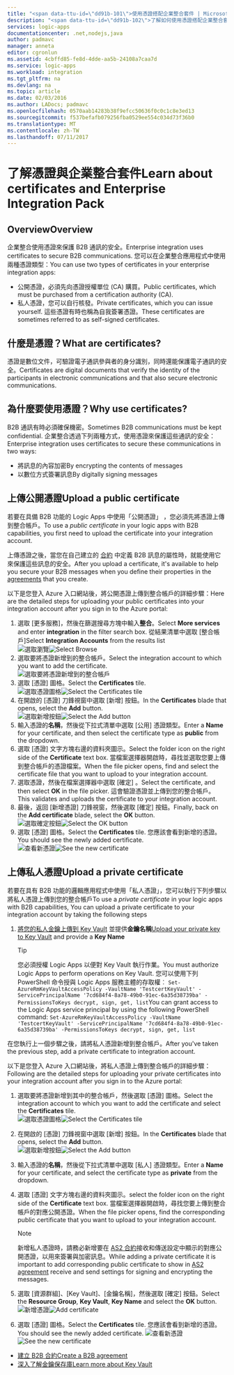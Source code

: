 ```yaml
---
title: "<span data-ttu-id=\"dd91b-101\">使用憑證搭配企業整合套件 | Microsoft Docs</span><span class=\"sxs-lookup\"><span data-stu-id=\"dd91b-101\">Using certificates with Enterprise Integration Pack | Microsoft Docs</span></span>"
description: "<span data-ttu-id=\"dd91b-102\">了解如何使用憑證搭配企業整合套件 | Azure Logic Apps</span><span class=\"sxs-lookup\"><span data-stu-id=\"dd91b-102\">Learn how to use certificates with the Enterprise Integration Pack | Azure Logic Apps</span></span>"
services: logic-apps
documentationcenter: .net,nodejs,java
author: padmavc
manager: anneta
editor: cgronlun
ms.assetid: 4cbffd85-fe8d-4dde-aa5b-24108a7caa7d
ms.service: logic-apps
ms.workload: integration
ms.tgt_pltfrm: na
ms.devlang: na
ms.topic: article
ms.date: 02/03/2016
ms.author: LADocs; padmavc
ms.openlocfilehash: 0570aab14283b38f9efcc50636f0c0c1c8e3ed13
ms.sourcegitcommit: f537befafb079256fba0529ee554c034d73f36b0
ms.translationtype: MT
ms.contentlocale: zh-TW
ms.lasthandoff: 07/11/2017
---
```

# <a name="learn-about-certificates-and-enterprise-integration-pack"></a><span data-ttu-id="dd91b-103">了解憑證與企業整合套件</span><span class="sxs-lookup"><span data-stu-id="dd91b-103">Learn about certificates and Enterprise Integration Pack</span></span>
## <a name="overview"></a><span data-ttu-id="dd91b-104">Overview</span><span class="sxs-lookup"><span data-stu-id="dd91b-104">Overview</span></span>
<span data-ttu-id="dd91b-105">企業整合使用憑證來保護 B2B 通訊的安全。</span><span class="sxs-lookup"><span data-stu-id="dd91b-105">Enterprise integration uses certificates to secure B2B communications.</span></span> <span data-ttu-id="dd91b-106">您可以在企業整合應用程式中使用兩種憑證類型：</span><span class="sxs-lookup"><span data-stu-id="dd91b-106">You can use two types of certificates in your enterprise integration apps:</span></span>

* <span data-ttu-id="dd91b-107">公開憑證，必須先向憑證授權單位 (CA) 購買。</span><span class="sxs-lookup"><span data-stu-id="dd91b-107">Public certificates, which must be purchased from a certification authority (CA).</span></span>
* <span data-ttu-id="dd91b-108">私人憑證，您可以自行核發。</span><span class="sxs-lookup"><span data-stu-id="dd91b-108">Private certificates, which you can issue yourself.</span></span> <span data-ttu-id="dd91b-109">這些憑證有時也稱為自我簽署憑證。</span><span class="sxs-lookup"><span data-stu-id="dd91b-109">These certificates are sometimes referred to as self-signed certificates.</span></span>

## <a name="what-are-certificates"></a><span data-ttu-id="dd91b-110">什麼是憑證？</span><span class="sxs-lookup"><span data-stu-id="dd91b-110">What are certificates?</span></span>
<span data-ttu-id="dd91b-111">憑證是數位文件，可驗證電子通訊參與者的身分識別，同時還能保護電子通訊的安全。</span><span class="sxs-lookup"><span data-stu-id="dd91b-111">Certificates are digital documents that verify the identity of the participants in electronic communications and that also secure electronic communications.</span></span>

## <a name="why-use-certificates"></a><span data-ttu-id="dd91b-112">為什麼要使用憑證？</span><span class="sxs-lookup"><span data-stu-id="dd91b-112">Why use certificates?</span></span>
<span data-ttu-id="dd91b-113">B2B 通訊有時必須確保機密。</span><span class="sxs-lookup"><span data-stu-id="dd91b-113">Sometimes B2B communications must be kept confidential.</span></span> <span data-ttu-id="dd91b-114">企業整合透過下列兩種方式，使用憑證來保護這些通訊的安全：</span><span class="sxs-lookup"><span data-stu-id="dd91b-114">Enterprise integration uses certificates to secure these communications in two ways:</span></span>

* <span data-ttu-id="dd91b-115">將訊息的內容加密</span><span class="sxs-lookup"><span data-stu-id="dd91b-115">By encrypting the contents of messages</span></span>
* <span data-ttu-id="dd91b-116">以數位方式簽署訊息</span><span class="sxs-lookup"><span data-stu-id="dd91b-116">By digitally signing messages</span></span>  

## <a name="upload-a-public-certificate"></a><span data-ttu-id="dd91b-117">上傳公開憑證</span><span class="sxs-lookup"><span data-stu-id="dd91b-117">Upload a public certificate</span></span>

<span data-ttu-id="dd91b-118">若要在具備 B2B 功能的 Logic Apps 中使用「公開憑證」  ，您必須先將憑證上傳到整合帳戶。</span><span class="sxs-lookup"><span data-stu-id="dd91b-118">To use a *public certificate* in your logic apps with B2B capabilities, you first need to upload the certificate into your integration account.</span></span>  

<span data-ttu-id="dd91b-119">上傳憑證之後，當您在自己建立的 [合約](logic-apps-enterprise-integration-agreements.md) 中定義 B2B 訊息的屬性時，就能使用它來保護這些訊息的安全。</span><span class="sxs-lookup"><span data-stu-id="dd91b-119">After you upload a certificate, it's available to help you secure your B2B messages when you define their properties in the [agreements](logic-apps-enterprise-integration-agreements.md) that you create.</span></span>  

<span data-ttu-id="dd91b-120">以下是您登入 Azure 入口網站後，將公開憑證上傳到整合帳戶的詳細步驟：</span><span class="sxs-lookup"><span data-stu-id="dd91b-120">Here are the detailed steps for uploading your public certificates into your integration account after you sign in to the Azure portal:</span></span>

1. <span data-ttu-id="dd91b-121">選取 [更多服務]，然後在篩選搜尋方塊中輸入**整合**。</span><span class="sxs-lookup"><span data-stu-id="dd91b-121">Select **More services** and enter **integration** in the filter search box.</span></span> <span data-ttu-id="dd91b-122">從結果清單中選取 [整合帳戶]</span><span class="sxs-lookup"><span data-stu-id="dd91b-122">Select **Integration Accounts** from the results list</span></span>     
<span data-ttu-id="dd91b-123">![選取瀏覽](media/logic-apps-enterprise-integration-certificates/overview-1.png)</span><span class="sxs-lookup"><span data-stu-id="dd91b-123">![Select Browse](media/logic-apps-enterprise-integration-certificates/overview-1.png)</span></span>  
2. <span data-ttu-id="dd91b-124">選取要將憑證新增到的整合帳戶。</span><span class="sxs-lookup"><span data-stu-id="dd91b-124">Select the integration account to which you want to add the certificate.</span></span>  
![選取要將憑證新增到的整合帳戶](media/logic-apps-enterprise-integration-certificates/overview-3.png)  
3. <span data-ttu-id="dd91b-126">選取 [憑證]  圖格。</span><span class="sxs-lookup"><span data-stu-id="dd91b-126">Select the **Certificates** tile.</span></span>  
<span data-ttu-id="dd91b-127">![選取憑證圖格](media/logic-apps-enterprise-integration-certificates/certificate-1.png)</span><span class="sxs-lookup"><span data-stu-id="dd91b-127">![Select the Certificates tile](media/logic-apps-enterprise-integration-certificates/certificate-1.png)</span></span>
4. <span data-ttu-id="dd91b-128">在開啟的 [憑證] 刀鋒視窗中選取 [新增] 按鈕。</span><span class="sxs-lookup"><span data-stu-id="dd91b-128">In the **Certificates** blade that opens, select the **Add** button.</span></span>   
<span data-ttu-id="dd91b-129">![選取新增按鈕](media/logic-apps-enterprise-integration-certificates/certificate-2.png)</span><span class="sxs-lookup"><span data-stu-id="dd91b-129">![Select the Add button](media/logic-apps-enterprise-integration-certificates/certificate-2.png)</span></span>
5. <span data-ttu-id="dd91b-130">輸入憑證的**名稱**，然後從下拉式清單中選取 [公用] 憑證類型。</span><span class="sxs-lookup"><span data-stu-id="dd91b-130">Enter a **Name** for your certificate, and then select the certificate type as **public** from the dropdown.</span></span>  
6. <span data-ttu-id="dd91b-131">選取 [憑證] 文字方塊右邊的資料夾圖示。</span><span class="sxs-lookup"><span data-stu-id="dd91b-131">Select the folder icon on the right side of the **Certificate** text box.</span></span> <span data-ttu-id="dd91b-132">當檔案選擇器開啟時，尋找並選取您要上傳到整合帳戶的憑證檔案。</span><span class="sxs-lookup"><span data-stu-id="dd91b-132">When the file picker opens, find and select the certificate file that you want to upload to your integration account.</span></span>
7. <span data-ttu-id="dd91b-133">選取憑證，然後在檔案選擇器中選取 [確定]  。</span><span class="sxs-lookup"><span data-stu-id="dd91b-133">Select the certificate, and then select **OK** in the file picker.</span></span> <span data-ttu-id="dd91b-134">這會驗證憑證並上傳到您的整合帳戶。</span><span class="sxs-lookup"><span data-stu-id="dd91b-134">This validates and uploads the certificate to your integration account.</span></span>
8. <span data-ttu-id="dd91b-135">最後，返回 [新增憑證] 刀鋒視窗，然後選取 [確定] 按鈕。</span><span class="sxs-lookup"><span data-stu-id="dd91b-135">Finally, back on the **Add certificate** blade, select the **OK** button.</span></span>  
<span data-ttu-id="dd91b-136">![選取確定按鈕](media/logic-apps-enterprise-integration-certificates/certificate-3.png)</span><span class="sxs-lookup"><span data-stu-id="dd91b-136">![Select the OK button](media/logic-apps-enterprise-integration-certificates/certificate-3.png)</span></span>  
9. <span data-ttu-id="dd91b-137">選取 [憑證]  圖格。</span><span class="sxs-lookup"><span data-stu-id="dd91b-137">Select the **Certificates** tile.</span></span> <span data-ttu-id="dd91b-138">您應該會看到新增的憑證。</span><span class="sxs-lookup"><span data-stu-id="dd91b-138">You should see the newly added certificate.</span></span>  
<span data-ttu-id="dd91b-139">![查看新憑證](media/logic-apps-enterprise-integration-certificates/certificate-4.png)</span><span class="sxs-lookup"><span data-stu-id="dd91b-139">![See the new certificate](media/logic-apps-enterprise-integration-certificates/certificate-4.png)</span></span>  

## <a name="upload-a-private-certificate"></a><span data-ttu-id="dd91b-140">上傳私人憑證</span><span class="sxs-lookup"><span data-stu-id="dd91b-140">Upload a private certificate</span></span>

<span data-ttu-id="dd91b-141">若要在具有 B2B 功能的邏輯應用程式中使用「私人憑證」，您可以執行下列步驟以將私人憑證上傳到您的整合帳戶</span><span class="sxs-lookup"><span data-stu-id="dd91b-141">To use a *private certificate* in your logic apps with B2B capabilities, You can upload a private certificate to your integration account by taking the following steps</span></span>

1. <span data-ttu-id="dd91b-142">[將您的私人金鑰上傳到 Key Vault](../key-vault/key-vault-get-started.md "了解 Key Vault") 並提供**金鑰名稱**</span><span class="sxs-lookup"><span data-stu-id="dd91b-142">[Upload your private key to Key Vault](../key-vault/key-vault-get-started.md "Learn about Key Vault") and provide a **Key Name**</span></span> 
   
   > [!TIP]
   > <span data-ttu-id="dd91b-143">您必須授權 Logic Apps 以便對 Key Vault 執行作業。</span><span class="sxs-lookup"><span data-stu-id="dd91b-143">You must authorize Logic Apps to perform operations on Key Vault.</span></span> <span data-ttu-id="dd91b-144">您可以使用下列 PowerShell 命令授與 Logic Apps 服務主體的存取權︰ `Set-AzureRmKeyVaultAccessPolicy -VaultName 'TestcertKeyVault' -ServicePrincipalName '7cd684f4-8a78-49b0-91ec-6a35d38739ba' -PermissionsToKeys decrypt, sign, get, list`</span><span class="sxs-lookup"><span data-stu-id="dd91b-144">You can grant access to the Logic Apps service principal by using the following PowerShell command: `Set-AzureRmKeyVaultAccessPolicy -VaultName 'TestcertKeyVault' -ServicePrincipalName '7cd684f4-8a78-49b0-91ec-6a35d38739ba' -PermissionsToKeys decrypt, sign, get, list`</span></span>  
   > 
   > 

<span data-ttu-id="dd91b-145">在您執行上一個步驟之後，請將私人憑證新增到整合帳戶。</span><span class="sxs-lookup"><span data-stu-id="dd91b-145">After you've taken the previous step, add a private certificate to integration account.</span></span>

<span data-ttu-id="dd91b-146">以下是您登入 Azure 入口網站後，將私人憑證上傳到整合帳戶的詳細步驟：</span><span class="sxs-lookup"><span data-stu-id="dd91b-146">Following are the detailed steps for uploading your private certificates into your integration account after you sign in to the Azure portal:</span></span>  
 
1. <span data-ttu-id="dd91b-147">選取要將憑證新增到其中的整合帳戶，然後選取 [憑證] 圖格。</span><span class="sxs-lookup"><span data-stu-id="dd91b-147">Select the integration account to which you want to add the certificate and select the **Certificates** tile.</span></span>  
<span data-ttu-id="dd91b-148">![選取憑證圖格](media/logic-apps-enterprise-integration-certificates/certificate-1.png)</span><span class="sxs-lookup"><span data-stu-id="dd91b-148">![Select the Certificates tile](media/logic-apps-enterprise-integration-certificates/certificate-1.png)</span></span>  
2. <span data-ttu-id="dd91b-149">在開啟的 [憑證] 刀鋒視窗中選取 [新增] 按鈕。</span><span class="sxs-lookup"><span data-stu-id="dd91b-149">In the **Certificates** blade that opens, select the **Add** button.</span></span>   
<span data-ttu-id="dd91b-150">![選取新增按鈕](media/logic-apps-enterprise-integration-certificates/certificate-2.png)</span><span class="sxs-lookup"><span data-stu-id="dd91b-150">![Select the Add button](media/logic-apps-enterprise-integration-certificates/certificate-2.png)</span></span>
3. <span data-ttu-id="dd91b-151">輸入憑證的**名稱**，然後從下拉式清單中選取 [私人] 憑證類型。</span><span class="sxs-lookup"><span data-stu-id="dd91b-151">Enter a **Name** for your certificate, and select the certificate type as **private** from the dropdown.</span></span>   
4. <span data-ttu-id="dd91b-152">選取 [憑證] 文字方塊右邊的資料夾圖示。</span><span class="sxs-lookup"><span data-stu-id="dd91b-152">select the folder icon on the right side of the **Certificate** text box.</span></span> <span data-ttu-id="dd91b-153">當檔案選擇器開啟時，尋找您要上傳到整合帳戶的對應公開憑證。</span><span class="sxs-lookup"><span data-stu-id="dd91b-153">When the file picker opens, find the corresponding public certificate that you want to upload to your integration account.</span></span>   
   
   > [!Note]
   > <span data-ttu-id="dd91b-154">新增私人憑證時，請務必新增要在 [AS2 合約](logic-apps-enterprise-integration-as2.md)接收和傳送設定中顯示的對應公開憑證，以用來簽署與加密訊息。</span><span class="sxs-lookup"><span data-stu-id="dd91b-154">While adding a private certificate it is important to add corresponding public certificate to show in [AS2 agreement](logic-apps-enterprise-integration-as2.md) receive and send settings for signing and encrypting the messages.</span></span>
   > 
   >   

5. <span data-ttu-id="dd91b-155">選取 [資源群組]、[Key Vault]、[金鑰名稱]，然後選取 [確定] 按鈕。</span><span class="sxs-lookup"><span data-stu-id="dd91b-155">Select the **Resource Group**, **Key Vault**, **Key Name** and select the **OK** button.</span></span>  
<span data-ttu-id="dd91b-156">![新增憑證](media/logic-apps-enterprise-integration-certificates/privatecertificate-1.png)</span><span class="sxs-lookup"><span data-stu-id="dd91b-156">![Add certificate](media/logic-apps-enterprise-integration-certificates/privatecertificate-1.png)</span></span>  
6. <span data-ttu-id="dd91b-157">選取 [憑證]  圖格。</span><span class="sxs-lookup"><span data-stu-id="dd91b-157">Select the **Certificates** tile.</span></span> <span data-ttu-id="dd91b-158">您應該會看到新增的憑證。</span><span class="sxs-lookup"><span data-stu-id="dd91b-158">You should see the newly added certificate.</span></span>
<span data-ttu-id="dd91b-159">![查看新憑證](media/logic-apps-enterprise-integration-certificates/privatecertificate-2.png)</span><span class="sxs-lookup"><span data-stu-id="dd91b-159">![See the new certificate](media/logic-apps-enterprise-integration-certificates/privatecertificate-2.png)</span></span>  



* [<span data-ttu-id="dd91b-160">建立 B2B 合約</span><span class="sxs-lookup"><span data-stu-id="dd91b-160">Create a B2B agreement</span></span>](logic-apps-enterprise-integration-agreements.md)  
* [<span data-ttu-id="dd91b-161">深入了解金鑰保存庫</span><span class="sxs-lookup"><span data-stu-id="dd91b-161">Learn more about Key Vault</span></span>](../key-vault/key-vault-get-started.md "了解金鑰保存庫")  

